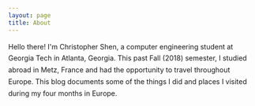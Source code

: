 ```yaml
---
layout: page
title: About
---
```


<p style="line-height: 1.7">
Hello there! I'm Christopher Shen, a computer engineering student at Georgia Tech in Atlanta, Georgia. This past Fall (2018) semester, I studied abroad in Metz, France and had the opportunity to travel throughout Europe. This blog documents some of the things I did and places I visited during my four months in Europe.<p>